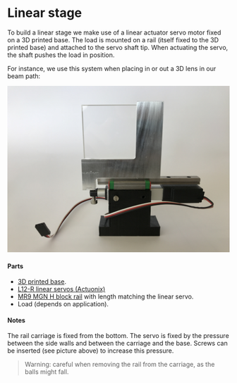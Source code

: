 # Linear stage 

To build a linear stage we make use of a linear actuator servo motor fixed on a 3D printed base. The load is mounted on a rail (itself fixed to the 3D printed base) and attached to the servo shaft tip. When actuating the servo, the shaft pushes the load in position. 

For instance, we use this system when placing in or out a 3D lens in our beam path: 

![](rail_servo.JPG)


#### Parts

- [3D printed base](3D_printed_base).
- [L12-R linear servos (Actuonix)](https://www.actuonix.com/L12-R-Linear-Servo-For-Radio-Control-p/l12-r.htm)
- [MR9 MGN H block rail](https://www.actuonix.com/L12-R-Linear-Servo-For-Radio-Control-p/l12-r.htm) with length matching the linear servo.
- Load (depends on application).

#### Notes

The rail carriage is fixed from the bottom. The servo is fixed by the pressure between the side walls and between the carriage and the base. Screws can be inserted (see picture above) to increase this pressure.



> Warning: careful when removing the rail from the carriage, as the balls might fall.